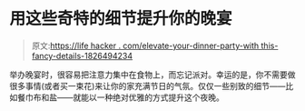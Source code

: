 # 用这些奇特的细节提升你的晚宴

> 原文:[https://life hacker . com/elevate-your-dinner-party-with this-fancy-details-1826494234](https://lifehacker.com/elevate-your-dinner-party-with-these-fancy-details-1826494234)

举办晚宴时，很容易把注意力集中在食物上，而忘记派对。幸运的是，你不需要做很多事情(或者买一束花)来让你的家充满节日的气氛。仅仅一些别致的细节——比如餐巾布和盐——就能以一种绝对优雅的方式提升这个夜晚。